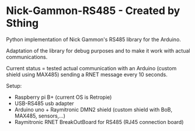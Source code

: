 # Nick-Gammon-RS485 - Created by Sthing

Python implementation of Nick Gammon's RS485 library for the Arduino.

Adaptation of the library for debug purposes and to make it work with actual communications.

Current status = tested actual communication with an Arduino (custom shield using MAX485) sending a RNET message every 10 seconds.

Setup:
- Raspberry pi B+ (current OS is Retropie)
- USB-RS485 usb adapter
- Arduino uno + Raymitronic DMN2 shield (custom shield with BoB, MAX485, sensors,...)
- Raymitronic RNET BreakOutBoard for RS485 (RJ45 connection board)
